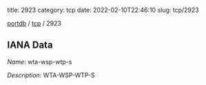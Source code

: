 title: 2923
category: tcp
date: 2022-02-10T22:46:10
slug: tcp/2923

[portdb](/) / [tcp](/category/tcp.html) / 2923


## IANA Data

_Name:_ wta-wsp-wtp-s

_Description:_ WTA-WSP-WTP-S

